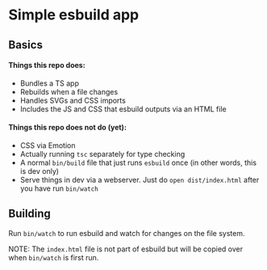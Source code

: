 # Simple esbuild app

## Basics

#### Things this repo does:

- Bundles a TS app
- Rebuilds when a file changes
- Handles SVGs and CSS imports
- Includes the JS and CSS that esbuild outputs via an HTML file

#### Things this repo does not do (yet):

- CSS via Emotion
- Actually running `tsc` separately for type checking
- A normal `bin/build` file that just runs `esbuild` once (in other words, this is dev only)
- Serve things in dev via a webserver. Just do `open dist/index.html` after you have run `bin/watch`

## Building

Run `bin/watch` to run esbuild and watch for changes on the file system.

NOTE: The `index.html` file is not part of esbuild but will be copied over when `bin/watch` is first run.
